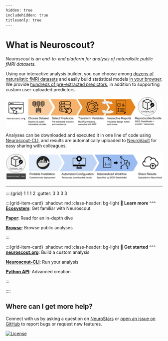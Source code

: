
```{toctree}
---
hidden: true
includehidden: true
titlesonly: true
---
```

# What is Neuroscout?

_Neuroscout is an end-to-end platform for analysis of naturalistic public fMRI datasets._

Using our interactive analysis builder, you can choose among [dozens of naturalistic fMRI datasets](https://neuroscout.org/datasets) and easily build statistical models [in your browser](web/builder/intro.md). We provide [hundreds of pre-extracted predictors](https://neuroscout.org/predictors), in addition to supporting custom user-uploaded predictors.

![fig2a](static/images/Figure2a.png)

Analyses can be downloaded and executed it in one line of code using [Neuroscout-CLI](cli/intro.md), and results are automatically uploaded to [NeuroVault](https://www.neurovault.org/) for easy sharing with colleagues.

![fig2b](static/images/Figure2b.png)

---

::::{grid} 1 1 1 2
:gutter: 3 3 3 3

:::{grid-item-card}
:shadow: md
:class-header: bg-light
**📖 Learn more**
^^^
**[Ecosystem](overview/ecosystem.md)**: Get familiar with Neuroscout

**[Paper](https://doi.org/10.1101/2022.04.05.487222)**: Read for an in-depth dive

**[Browse](https://neuroscout.org/public)**: Browse public analyses

:::

:::{grid-item-card}
:shadow: md
:class-header: bg-light
**🚀 Get started**
^^^
**[neuroscout.org](web/builder/intro.md)**: Build a custom analysis

**[Neuroscout-CLI](cli/intro.md)**: Run your analysis

**[Python API](python_api/overview.md)**: Advanced creation

:::

::::


## Where can I get more help?
Connect with us by asking a question on [NeuroStars](https://neurostars.org/tag/neuroscout) or [open an issue on GitHub](https://github.com/neuroscout/neuroscout/issues)
to report bugs or request new features. 


[![License](https://img.shields.io/github/license/neuroscout/neuroscout)](https://github.com/neuroscout/neuroscout)
